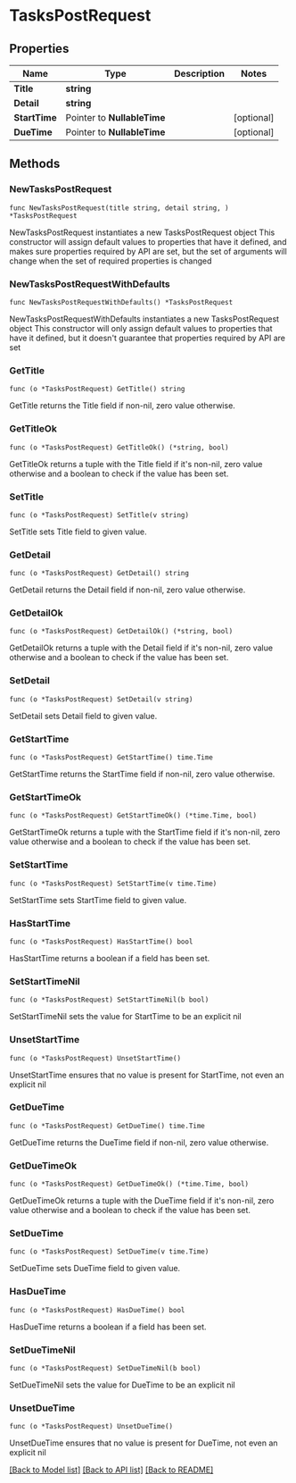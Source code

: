 # TasksPostRequest

## Properties

Name | Type | Description | Notes
------------ | ------------- | ------------- | -------------
**Title** | **string** |  | 
**Detail** | **string** |  | 
**StartTime** | Pointer to **NullableTime** |  | [optional] 
**DueTime** | Pointer to **NullableTime** |  | [optional] 

## Methods

### NewTasksPostRequest

`func NewTasksPostRequest(title string, detail string, ) *TasksPostRequest`

NewTasksPostRequest instantiates a new TasksPostRequest object
This constructor will assign default values to properties that have it defined,
and makes sure properties required by API are set, but the set of arguments
will change when the set of required properties is changed

### NewTasksPostRequestWithDefaults

`func NewTasksPostRequestWithDefaults() *TasksPostRequest`

NewTasksPostRequestWithDefaults instantiates a new TasksPostRequest object
This constructor will only assign default values to properties that have it defined,
but it doesn't guarantee that properties required by API are set

### GetTitle

`func (o *TasksPostRequest) GetTitle() string`

GetTitle returns the Title field if non-nil, zero value otherwise.

### GetTitleOk

`func (o *TasksPostRequest) GetTitleOk() (*string, bool)`

GetTitleOk returns a tuple with the Title field if it's non-nil, zero value otherwise
and a boolean to check if the value has been set.

### SetTitle

`func (o *TasksPostRequest) SetTitle(v string)`

SetTitle sets Title field to given value.


### GetDetail

`func (o *TasksPostRequest) GetDetail() string`

GetDetail returns the Detail field if non-nil, zero value otherwise.

### GetDetailOk

`func (o *TasksPostRequest) GetDetailOk() (*string, bool)`

GetDetailOk returns a tuple with the Detail field if it's non-nil, zero value otherwise
and a boolean to check if the value has been set.

### SetDetail

`func (o *TasksPostRequest) SetDetail(v string)`

SetDetail sets Detail field to given value.


### GetStartTime

`func (o *TasksPostRequest) GetStartTime() time.Time`

GetStartTime returns the StartTime field if non-nil, zero value otherwise.

### GetStartTimeOk

`func (o *TasksPostRequest) GetStartTimeOk() (*time.Time, bool)`

GetStartTimeOk returns a tuple with the StartTime field if it's non-nil, zero value otherwise
and a boolean to check if the value has been set.

### SetStartTime

`func (o *TasksPostRequest) SetStartTime(v time.Time)`

SetStartTime sets StartTime field to given value.

### HasStartTime

`func (o *TasksPostRequest) HasStartTime() bool`

HasStartTime returns a boolean if a field has been set.

### SetStartTimeNil

`func (o *TasksPostRequest) SetStartTimeNil(b bool)`

 SetStartTimeNil sets the value for StartTime to be an explicit nil

### UnsetStartTime
`func (o *TasksPostRequest) UnsetStartTime()`

UnsetStartTime ensures that no value is present for StartTime, not even an explicit nil
### GetDueTime

`func (o *TasksPostRequest) GetDueTime() time.Time`

GetDueTime returns the DueTime field if non-nil, zero value otherwise.

### GetDueTimeOk

`func (o *TasksPostRequest) GetDueTimeOk() (*time.Time, bool)`

GetDueTimeOk returns a tuple with the DueTime field if it's non-nil, zero value otherwise
and a boolean to check if the value has been set.

### SetDueTime

`func (o *TasksPostRequest) SetDueTime(v time.Time)`

SetDueTime sets DueTime field to given value.

### HasDueTime

`func (o *TasksPostRequest) HasDueTime() bool`

HasDueTime returns a boolean if a field has been set.

### SetDueTimeNil

`func (o *TasksPostRequest) SetDueTimeNil(b bool)`

 SetDueTimeNil sets the value for DueTime to be an explicit nil

### UnsetDueTime
`func (o *TasksPostRequest) UnsetDueTime()`

UnsetDueTime ensures that no value is present for DueTime, not even an explicit nil

[[Back to Model list]](../README.md#documentation-for-models) [[Back to API list]](../README.md#documentation-for-api-endpoints) [[Back to README]](../README.md)



